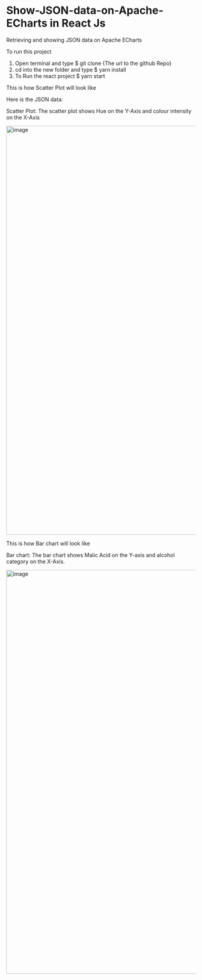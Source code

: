# Show-JSON-data-on-Apache-ECharts in React Js
Retrieving and showing JSON data on Apache ECharts

To run this project

1. Open terminal and type $ git clone {The url to the github Repo}
2. cd into the new folder and type $ yarn install
3. To Run the react project $ yarn start


This is how Scatter Plot will look like 

Here is the JSON data: 

Scatter Plot: The scatter plot shows Hue on the Y-Axis and colour intensity on the X-Axis

<img width="1088" alt="image" src="https://user-images.githubusercontent.com/64685787/187710038-271093d1-9f57-4656-84c1-ce674d5dc33f.png">

This is how Bar chart will look like

Bar chart: The bar chart shows Malic Acid on the Y-axis and alcohol category on the X-Axis.

<img width="1074" alt="image" src="https://user-images.githubusercontent.com/64685787/187710697-b821571c-eed3-4d81-b00c-e93cf4ca453e.png">
